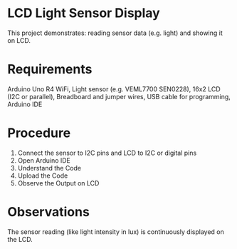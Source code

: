 # LCD Light Sensor Display

This project demonstrates: reading sensor data (e.g. light) and showing it on LCD.

# Requirements
Arduino Uno R4 WiFi,
Light sensor (e.g. VEML7700 SEN0228),
16x2 LCD (I2C or parallel),
Breadboard and jumper wires,
USB cable for programming,
Arduino IDE

# Procedure
1. Connect the sensor to I2C pins and LCD to I2C or digital pins
2. Open Arduino IDE
3. Understand the Code
4. Upload the Code
5. Observe the Output on LCD

# Observations
The sensor reading (like light intensity in lux) is continuously displayed on the LCD.

